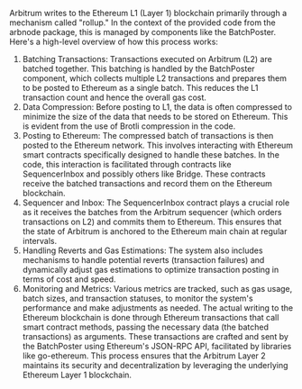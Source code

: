 Arbitrum writes to the Ethereum L1 (Layer 1) blockchain primarily through a mechanism called "rollup." In the context of the provided code from the arbnode package, this is managed by components like the BatchPoster. Here's a high-level overview of how this process works:

1. Batching Transactions: Transactions executed on Arbitrum (L2) are batched together. This batching is handled by the BatchPoster component, which collects multiple L2 transactions and prepares them to be posted to Ethereum as a single batch. This reduces the L1 transaction count and hence the overall gas cost.
2. Data Compression: Before posting to L1, the data is often compressed to minimize the size of the data that needs to be stored on Ethereum. This is evident from the use of Brotli compression in the code.
3. Posting to Ethereum: The compressed batch of transactions is then posted to the Ethereum network. This involves interacting with Ethereum smart contracts specifically designed to handle these batches. In the code, this interaction is facilitated through contracts like SequencerInbox and possibly others like Bridge. These contracts receive the batched transactions and record them on the Ethereum blockchain.
4. Sequencer and Inbox: The SequencerInbox contract plays a crucial role as it receives the batches from the Arbitrum sequencer (which orders transactions on L2) and commits them to Ethereum. This ensures that the state of Arbitrum is anchored to the Ethereum main chain at regular intervals.
5. Handling Reverts and Gas Estimations: The system also includes mechanisms to handle potential reverts (transaction failures) and dynamically adjust gas estimations to optimize transaction posting in terms of cost and speed.
6. Monitoring and Metrics: Various metrics are tracked, such as gas usage, batch sizes, and transaction statuses, to monitor the system's performance and make adjustments as needed.
The actual writing to the Ethereum blockchain is done through Ethereum transactions that call smart contract methods, passing the necessary data (the batched transactions) as arguments. These transactions are crafted and sent by the BatchPoster using Ethereum's JSON-RPC API, facilitated by libraries like go-ethereum.
This process ensures that the Arbitrum Layer 2 maintains its security and decentralization by leveraging the underlying Ethereum Layer 1 blockchain.
